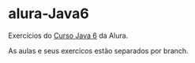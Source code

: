 # alura-Java6

Exercícios do <a href="https://cursos.alura.com.br/course/java-util-lambdas">Curso Java 6</a> da Alura.

As aulas e seus exercícos estão separados por branch.
